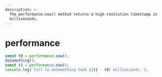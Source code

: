 ```yaml
---
description: >-
  The performance.now() method returns a high resolution timestamp in
  milliseconds.
---
```


# performance

```javascript
const t0 = performance.now();
doSomething();
const t1 = performance.now();
console.log(`Call to doSomething took ${t1 - t0} milliseconds.`);
```
